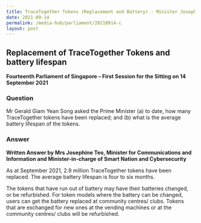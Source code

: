 ```yaml
---
title: TraceTogether Tokens (Replacement and Battery) - Minister Josephine Teo
date: 2021-09-14
permalink: /media-hub/parliament/20210914-c
layout: post
---
```

## Replacement of TraceTogether Tokens and battery lifespan

**Fourteenth Parliament of Singapore – First Session for the Sitting on 14 September 2021**

### Question

Mr Gerald Giam Yean Song asked the Prime Minister (a) to date, how many TraceTogether tokens have been replaced; and (b) what is the average battery lifespan of the tokens.

### Answer

**Written Answer by Mrs Josephine Teo, Minister for Communications and Information and Minister-in-charge of Smart Nation and Cybersecurity**

As at September 2021, 2.9 million TraceTogether tokens have been replaced. The average battery lifespan is four to six months.

The tokens that have run out of battery may have their batteries changed, or be refurbished. For token models where the battery can be changed, users can get the battery replaced at community centres/ clubs. Tokens that are exchanged for new ones at the vending machines or at the community centres/ clubs will be refurbished.